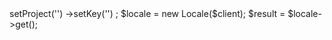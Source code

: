 <?php

use Appwrite\Client;
use Appwrite\Services\Locale;

$client = new Client();

$client
    ->setProject('')
    ->setKey('')
;

$locale = new Locale($client);

$result = $locale->get();